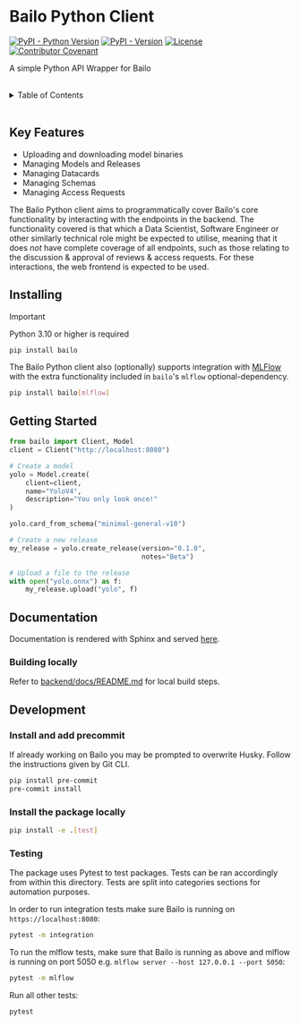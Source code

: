 # Bailo Python Client

[![PyPI - Python Version][pypi-python-version-shield]][pypi-url] [![PyPI - Version][pypi-version-shield]][pypi-url]
[![License][license-shield]][license-url] [![Contributor Covenant][code-of-conduct-shield]][code-of-conduct-url]

A simple Python API Wrapper for Bailo

<br />

<!-- TABLE OF CONTENTS -->
<details>
    <summary>Table of Contents</summary>
    <ol>
        <li>
            <a href="#key-features">Key Features</a>
        </li>
        <li>
            <a href="#installing">Installing</a>
        </li>
        <li>
            <a href="#getting-started">Getting Started</a>
        </li>
        <li>
            <a href="#documentation">Documentation</a>
            <ul>
                <li><a href="#building-locally">Building Locally</a></li>
            </ul>
        </li>
        <li>
            <a href="#development">Development</a>
            <ul>
                <li><a href="#install-and-add-precommit">Install and add precommit</a></li>
                <li><a href="#install-the-package-locally">Install the package locally</a></li>
                <li><a href="#testing">Testing</a></li>
            </ul>
        </li>
    </ol>
</details>

<br />

## Key Features

- Uploading and downloading model binaries
- Managing Models and Releases
- Managing Datacards
- Managing Schemas
- Managing Access Requests

The Bailo Python client aims to programmatically cover Bailo's core functionality by interacting with the endpoints in
the backend. The functionality covered is that which a Data Scientist, Software Engineer or other similarly technical
role might be expected to utilise, meaning that it does _not_ have complete coverage of all endpoints, such as those
relating to the discussion & approval of reviews & access requests. For these interactions, the web frontend is expected
to be used.

## Installing

<!-- prettier-ignore-start -->
> [!IMPORTANT]
> Python 3.10 or higher is required
<!-- prettier-ignore-end -->

```bash
pip install bailo
```

The Bailo Python client also (optionally) supports integration with [MLFlow](https://mlflow.org/) with the extra
functionality included in `bailo`'s `mlflow` optional-dependency.

```bash
pip install bailo[mlflow]
```

## Getting Started

```python
from bailo import Client, Model
client = Client("http://localhost:8080")

# Create a model
yolo = Model.create(
    client=client,
    name="YoloV4",
    description="You only look once!"
)

yolo.card_from_schema("minimal-general-v10")

# Create a new release
my_release = yolo.create_release(version="0.1.0",
                                 notes="Beta")

# Upload a file to the release
with open("yolo.onnx") as f:
    my_release.upload("yolo", f)
```

## Documentation

Documentation is rendered with Sphinx and served [here](https://gchq.github.io/Bailo/docs/python/index.html).

### Building locally

Refer to [backend/docs/README.md](https://github.com/gchq/Bailo/blob/main/backend/docs/README.md) for local build steps.

## Development

### Install and add precommit

If already working on Bailo you may be prompted to overwrite Husky. Follow the instructions given by Git CLI.

```bash
pip install pre-commit
pre-commit install
```

### Install the package locally

```bash
pip install -e .[test]
```

### Testing

The package uses Pytest to test packages. Tests can be ran accordingly from within this directory. Tests are split into
categories sections for automation purposes.

In order to run integration tests make sure Bailo is running on `https://localhost:8080`:

```bash
pytest -m integration
```

To run the mlflow tests, make sure that Bailo is running as above and mlflow is running on port 5050 e.g.
`mlflow server --host 127.0.0.1 --port 5050`:

```bash
pytest -m mlflow
```

Run all other tests:

```bash
pytest
```

<!-- MARKDOWN LINKS & IMAGES -->
<!-- https://www.markdownguide.org/basic-syntax/#reference-style-links -->

[pypi-url]: https://pypi.org/project/bailo/
[pypi-version-shield]: https://img.shields.io/pypi/v/bailo?style=for-the-badge
[pypi-python-version-shield]: https://img.shields.io/pypi/pyversions/bailo?style=for-the-badge
[license-shield]: https://img.shields.io/github/license/gchq/bailo.svg?style=for-the-badge
[license-url]: https://github.com/gchq/Bailo/blob/main/LICENSE.txt
[code-of-conduct-shield]: https://img.shields.io/badge/Contributor%20Covenant-2.1-4baaaa.svg?style=for-the-badge
[code-of-conduct-url]: https://github.com/gchq/Bailo/blob/main/CODE_OF_CONDUCT.md
